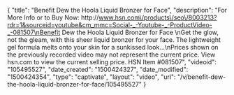 {
    "title": "Benefit Dew the Hoola Liquid Bronzer for Face",
    "description": "For More Info or to Buy Now: http:\/\/www.hsn.com\/products\/seo\/8003213?rdr=1&sourceid=youtube&cm_mmc=Social-_-Youtube-_-ProductVideo-_-081507\nBenefit Dew the Hoola Liquid Bronzer for Face  \nGet the glow, not the gleam, with this sheer liquid bronzer for your face. The lightweight gel formula melts onto your skin for a sunkissed look...\nPrices shown on the previously recorded video may not represent the current price.  View hsn.com to view the current selling price. HSN Item #081507",
    "videoid": "105495527",
    "date_created": "1500424327",
    "date_modified": "1500424354",
    "type": "captivate",
    "layout": "video",
    "url": "\/v\/benefit-dew-the-hoola-liquid-bronzer-for-face\/105495527"
}